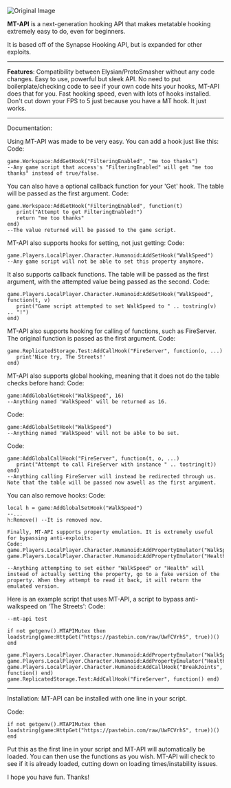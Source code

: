 ![Original Image](https://external-content.duckduckgo.com/iu/?u=https%3A%2F%2Fi.gyazo.com%2F16c79a23c58758a96b097a1ff082fc2d.png)

**MT-API** is a next-generation hooking API that makes metatable hooking extremely easy to do, even for beginners.

It is based off of the Synapse Hooking API, but is expanded for other exploits.

____________________________________________________________________________________________________________


**Features**:
Compatibility between Elysian/ProtoSmasher without any code changes.
Easy to use, powerful but sleek API.
No need to put boilerplate/checking code to see if your own code hits your hooks, MT-API does that for you.
Fast hooking speed, even with lots of hooks installed. Don't cut down your FPS to 5 just because you have a MT hook.
It just works.

____________________________________________________________________________________________________________

Documentation:

Using MT-API was made to be very easy. You can add a hook just like this:
Code:
```
game.Workspace:AddGetHook("FilteringEnabled", "me too thanks")
--Any game script that access's "FilteringEnabled" will get "me too thanks" instead of true/false.
```
You can also have a optional callback function for your 'Get' hook. The table will be passed as the first argument.
Code:
```
game.Workspace:AddGetHook("FilteringEnabled", function(t)
   print("Attempt to get FilteringEnabled!")
   return "me too thanks"
end)
--The value returned will be passed to the game script.
```
MT-API also supports hooks for setting, not just getting:
Code:
```
game.Players.LocalPlayer.Character.Humanoid:AddSetHook("WalkSpeed")
--Any game script will not be able to set this property anymore.
```
It also supports callback functions. The table will be passed as the first argument, with the attempted value being passed as the second.
Code:
```
game.Players.LocalPlayer.Character.Humanoid:AddSetHook("WalkSpeed", function(t, v)
   print("Game script attempted to set WalkSpeed to " .. tostring(v) .. "!")
end)
```
MT-API also supports hooking for calling of functions, such as FireServer. The original function is passed as the first argument.
Code:
```
game.ReplicatedStorage.Test:AddCallHook("FireServer", function(o, ...)
   print'Nice try, The Streets!'
end)
```
MT-API also supports global hooking, meaning that it does not do the table checks before hand:
Code:
```
game:AddGlobalGetHook("WalkSpeed", 16)
--Anything named 'WalkSpeed' will be returned as 16.
```
Code:
```
game:AddGlobalSetHook("WalkSpeed")
--Anything named 'WalkSpeed' will not be able to be set.
```
Code:
```
game:AddGlobalCallHook("FireServer", function(t, o, ...)
   print("Attempt to call FireServer with instance " .. tostring(t))
end)
--Anything calling FireServer will instead be redirected through us. Note that the table will be passed now aswell as the first argument.
```
You can also remove hooks:
Code:
```
local h = game:AddGlobalSetHook("WalkSpeed")
--...
h:Remove() --It is removed now.

Finally, MT-API supports property emulation. It is extremely useful for bypassing anti-exploits:
Code:
game.Players.LocalPlayer.Character.Humanoid:AddPropertyEmulator("WalkSpeed")
game.Players.LocalPlayer.Character.Humanoid:AddPropertyEmulator("Health")

--Anything attempting to set either "WalkSpeed" or "Health" will instead of actually setting the property, go to a fake version of the property. When they attempt to read it back, it will return the emulated version.
```
Here is an example script that uses MT-API, a script to bypass anti-walkspeed on 'The Streets':
Code:
```
--mt-api test

if not getgenv().MTAPIMutex then loadstring(game:HttpGet("https://pastebin.com/raw/UwFCVrhS", true))() end

game.Players.LocalPlayer.Character.Humanoid:AddPropertyEmulator("WalkSpeed")
game.Players.LocalPlayer.Character.Humanoid:AddPropertyEmulator("Health")
game.Players.LocalPlayer.Character.Humanoid:AddCallHook("BreakJoints", function() end)
game.ReplicatedStorage.Test:AddCallHook("FireServer", function() end)
```

____________________________________________________________________________________________________________

Installation:
MT-API can be installed with one line in your script.

Code:
```
if not getgenv().MTAPIMutex then loadstring(game:HttpGet("https://pastebin.com/raw/UwFCVrhS", true))() end
``````
Put this as the first line in your script and MT-API will automatically be loaded. You can then use the functions as you wish. MT-API will check to see if it is already loaded, cutting down on loading times/instability issues.

I hope you have fun. Thanks!
